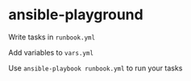 #  ansible-playground

Write tasks in `runbook.yml`

Add variables to `vars.yml`

Use `ansible-playbook runbook.yml` to run your tasks